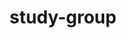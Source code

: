 ---
title: study-group
menu:
  sidebar:
    name: 勉強会
    identifier: study-group
    weight: 300
--- 